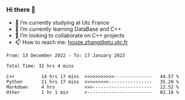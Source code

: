 ### Hi there 👋
- 🔭 I’m currently studying at Utc France
- 🌱 I’m currently learning DataBase and C++
- 👯 I’m looking to collaborate on C++ projects
- 📫 How to reach me: houze.zhang@etu.utc.fr

<!--START_SECTION:waka-->

```text
From: 13 December 2022 - To: 17 January 2023

Total Time: 32 hrs 4 mins

C++          14 hrs 17 mins  >>>>>>>>>>>--------------   44.57 %
Python       11 hrs 17 mins  >>>>>>>>>----------------   35.20 %
Markdown     4 hrs           >>>----------------------   12.52 %
Other        1 hr 1 min      >------------------------   03.18 %
```

<!--END_SECTION:waka-->
